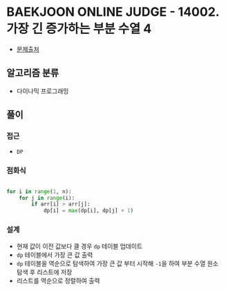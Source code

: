 # BAEKJOON ONLINE JUDGE - 14002. 가장 긴 증가하는 부분 수열 4

- [문제출처](https://www.acmicpc.net/problem/14002 '14002. 가장 긴 증가하는 부분 수열 4')

## 알고리즘 분류

- 다이나믹 프로그래밍

## 풀이

### 접근

- `DP`

### 점화식

```python

for i in range(1, n):
    for j in range(i):
        if arr[i] > arr[j]:
            dp[i] = max(dp[i], dp[j] + 1)


```

### 설계

- 현재 값이 이전 값보다 클 경우 `dp` 테이블 업데이트
- `dp` 테이블에서 가장 큰 값 출력
- `dp` 테이블을 역순으로 탐색하여 가장 큰 값 부터 시작해 `-1`을 하여 부분 수열 원소 탐색 후 리스트에 저장
- 리스트를 역순으로 정렬하여 출력
